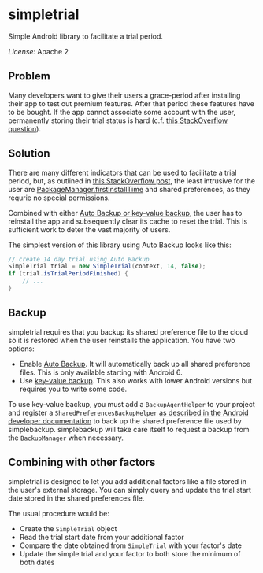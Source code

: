 # simpletrial

Simple Android library to facilitate a trial period.

_License:_ Apache 2

## Problem

Many developers want to give their users a grace-period after installing their app to test out premium features.
After that period these features have to be bought. If the app cannot associate some account with the user, permanently
storing their trial status is hard (c.f. [this StackOverflow question][1]).

## Solution

There are many different indicators that can be used to facilitate a trial period, but, as outlined in
[this StackOverflow post][2], the least intrusive for the user are [PackageManager.firstInstallTime][3]
and shared preferences, as they requrie no special permissions.

Combined with either [Auto Backup or key-value backup][4], the user has to reinstall the app and subsequently clear
its cache to reset the trial. This is sufficient work to deter the vast majority of users.

The simplest version of this library using Auto Backup looks like this:

```java
// create 14 day trial using Auto Backup
SimpleTrial trial = new SimpleTrial(context, 14, false);
if (trial.isTrialPeriodFinished) {
    // ...
}
```

## Backup

simpletrial requires that you backup its shared preference file to the cloud so it is restored when
the user reinstalls the application. You have two options:

- Enable [Auto Backup][5]. It will automatically back up all shared preference files. This is
  only available starting with Android 6.
- Use [key-value backup][6]. This also works with lower Android versions but requires you to write
  some code.

To use key-value backup, you must
add a `BackupAgentHelper` to your project and register a `SharedPreferencesBackupHelper`
[as described in the Android developer documentation][7] to back up
the shared preference file used by simplebackup. simplebackup will take care itself to request a
backup from the `BackupManager` when necessary.

## Combining with other factors

simpletrial is designed to let you add additional factors like a file stored in the user's external
storage. You can simply query and update the trial start date stored in the
shared preferences file.

The usual procedure would be:

- Create the `SimpleTrial` object
- Read the trial start date from your additional factor
- Compare the date obtained from `SimpleTrial` with your factor's date
- Update the simple trial and your factor to both store the minimum of both dates

[1]: http://stackoverflow.com/q/995719/1396068
[2]: http://stackoverflow.com/a/42321380/1396068
[3]: https://developer.android.com/reference/android/content/pm/PackageInfo.html#firstInstallTime
[4]: https://developer.android.com/guide/topics/data/backup.html
[5]: https://developer.android.com/guide/topics/data/autobackup.html
[6]: https://developer.android.com/guide/topics/data/keyvaluebackup.html
[7]: https://developer.android.com/guide/topics/data/keyvaluebackup.html#SharedPreferences